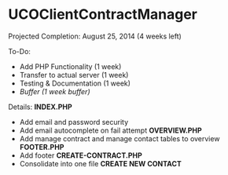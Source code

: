 UCOClientContractManager
================
Projected Completion: August 25, 2014 (4 weeks left)

To-Do:
- Add PHP Functionality		(1 week)
- Transfer to actual server	(1 week)
- Testing & Documentation	(1 week)
- *Buffer*					*(1 week buffer)*

Details:
**INDEX.PHP**
- Add email and password security
- Add email autocomplete on fail attempt
**OVERVIEW.PHP**
- Add manage contract and manage contact tables to overview
**FOOTER.PHP**
- Add footer
**CREATE-CONTRACT.PHP**
- Consolidate into one file
**CREATE NEW CONTACT**